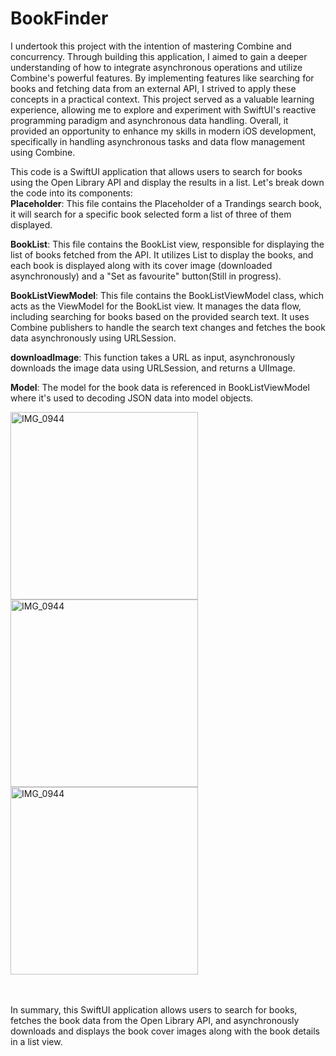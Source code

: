 # BookFinder
I undertook this project with the intention of mastering Combine and concurrency. Through building this application, I aimed to gain a deeper understanding of how to integrate asynchronous operations and utilize Combine's powerful features. By implementing features like searching for books and fetching data from an external API, I strived to apply these concepts in a practical context. This project served as a valuable learning experience, allowing me to explore and experiment with SwiftUI's reactive programming paradigm and asynchronous data handling. Overall, it provided an opportunity to enhance my skills in modern iOS development, specifically in handling asynchronous tasks and data flow management using Combine.<br>

This code is a SwiftUI application that allows users to search for books using the Open Library API and display the results in a list. Let's break down the code into its components:<br>
**Placeholder**: This file contains the Placeholder of a Trandings search book, it will search for a specific book selected form a list of three of them displayed.<br>

**BookList**: This file contains the BookList view, responsible for displaying the list of books fetched from the API. It utilizes List to display the books, and each book is displayed along with its cover image (downloaded asynchronously) and a "Set as favourite" button(Still in progress).<br>

**BookListViewModel**: This file contains the BookListViewModel class, which acts as the ViewModel for the BookList view. It manages the data flow, including searching for books based on the provided search text. It uses Combine publishers to handle the search text changes and fetches the book data asynchronously using URLSession.<br>

**downloadImage**: This function takes a URL as input, asynchronously downloads the image data using URLSession, and returns a UIImage.<br>

**Model**: The model for the book data is referenced in BookListViewModel where it's used to decoding JSON data into model objects.<br>

<img src="https://github.com/Ffalco0/bookLibrary/assets/142512909/71f4fb29-f45c-43d2-96f0-01cdd0bd96ec" alt="IMG_0944" width="300" />
<img src="https://github.com/Ffalco0/bookLibrary/assets/142512909/2c848153-fd50-4797-b52d-02cb16bc7f2b" alt="IMG_0944" width="300" />
<img src="https://github.com/Ffalco0/bookLibrary/assets/142512909/c188d440-5a22-464b-a987-cd78ac60e2a7" alt="IMG_0944" width="300" /><br><br><br>

In summary, this SwiftUI application allows users to search for books, fetches the book data from the Open Library API, and asynchronously downloads and displays the book cover images along with the book details in a list view.




